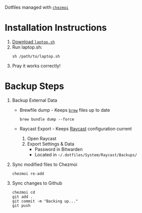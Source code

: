 Dotfiles managed with [`chezmoi`](https://github.com/twpayne/chezmoi)

# Installation Instructions

1. [Download `laptop.sh`](dot_dotfiles/laptop.sh)
2. Run laptop.sh:
	```
	sh /path/to/laptop.sh
	```
3. Pray it works correctly!

# Backup Steps

1. Backup External Data
	- Brewfile dump - Keeps [`brew`](https://brew.sh) files up to date
		```
		brew bundle dump --force
		```

 	- Raycast Export - Keeps [Raycast](https://www.raycast.com/) configuration current
		1. Open Raycast
		2. Export Settings & Data
			- Password in Bitwarden
			- Located in `~/.dotfiles/System/Raycast/Backups/`
	
2. Sync modified files to Chezmoi
	```
	chezmoi re-add
	```

3. Sync changes to Github
	```
	chezmoi cd
	git add .
	git commit -m "Backing up..."
	git push
	```
